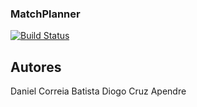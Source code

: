 ### MatchPlanner

[![Build Status](https://travis-ci.org/gomods/athens.svg?branch=master)](https://travis-ci.org/gomods/athens)

## Autores
Daniel Correia Batista
Diogo Cruz Apendre



